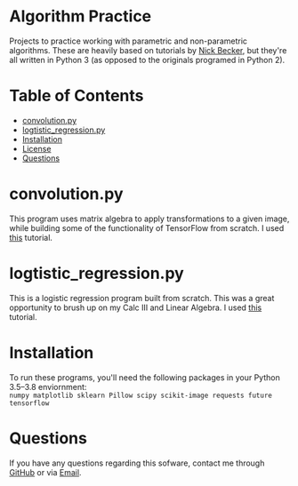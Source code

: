 # Algorithm Practice
Projects to practice working with parametric and non-parametric algorithms. These are heavily based on tutorials by [Nick Becker](https://github.com/beckernick), but they're all written in Python 3 (as opposed to the originals programed in Python 2).

# Table of Contents
* [convolution.py](#convolutionpy)
* [logtistic_regression.py](#logtistic_regressionpy)
* [Installation](#Installation)
* [License](#License)
* [Questions](#Questions)

# convolution.py
This program uses matrix algebra to apply transformations to a given image, while building some of the functionality of TensorFlow from scratch. I used [this](https://beckernick.github.io/convolutions/) tutorial.

# logtistic_regression.py
This is a logistic regression program built from scratch. This was a great opportunity to brush up on my Calc III and Linear Algebra. I used [this](https://beckernick.github.io/logistic-regression-from-scratch/) tutorial.

# Installation
To run these programs, you'll need the following packages in your Python 3.5–3.8 enviornment:<br>`numpy matplotlib sklearn Pillow scipy scikit-image requests future tensorflow`

# Questions
If you have any questions regarding this sofware, contact me through 
[GitHub](https://github.com/jishllg) or via [Email](mailto:jishllg@gmail.com).
